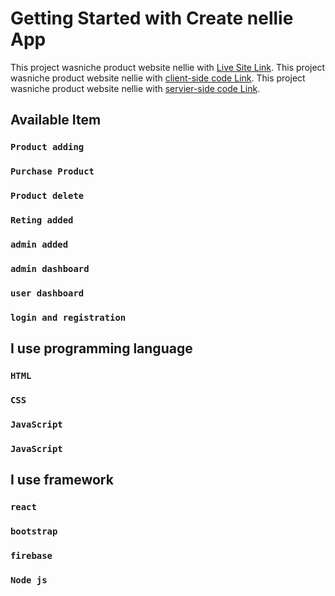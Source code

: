 # Getting Started with Create nellie App

This project wasniche product website nellie with [Live Site Link](https://nellie-850bb.web.app/).
This project wasniche product website nellie with [client-side code Link](https://github.com/sanjuhassan79/niche-website/).
This project wasniche product website nellie with [servier-side code Link](https://github.com/sanjuhassan79/niche-website-server-side).

## Available Item

### `Product adding`
### `Purchase Product`
### `Product delete`
### `Reting added`
### `admin added`
### `admin dashboard`
### `user dashboard`
### `login and registration `

## I use programming language

### `HTML`
### `CSS`
### `JavaScript`
### `JavaScript`

## I use framework

### `react `
### `bootstrap`
### `firebase`
### `Node js`


